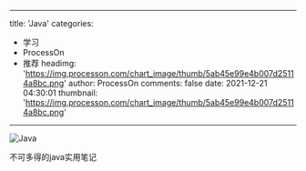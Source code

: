 
---
title: 'Java'
categories: 
 - 学习
 - ProcessOn
 - 推荐
headimg: 'https://img.processon.com/chart_image/thumb/5ab45e99e4b007d25114a8bc.png'
author: ProcessOn
comments: false
date: 2021-12-21 04:30:01
thumbnail: 'https://img.processon.com/chart_image/thumb/5ab45e99e4b007d25114a8bc.png'
---

<div>   
<img class="thumb" alt="Java" src="https://img.processon.com/chart_image/thumb/5ab45e99e4b007d25114a8bc.png" referrerpolicy="no-referrer">
<p>不可多得的java实用笔记</p>  
</div>
            